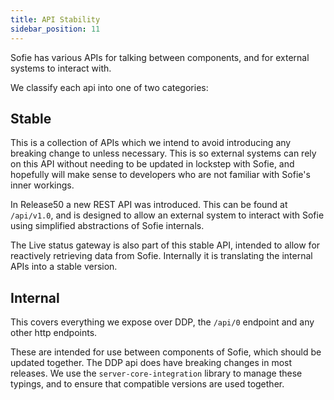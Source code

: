 ```yaml
---
title: API Stability
sidebar_position: 11
---
```


Sofie has various APIs for talking between components, and for external systems to interact with.

We classify each api into one of two categories:

## Stable

This is a collection of APIs which we intend to avoid introducing any breaking change to unless necessary. This is so external systems can rely on this API without needing to be updated in lockstep with Sofie, and hopefully will make sense to developers who are not familiar with Sofie's inner workings.

In Release50 a new REST API was introduced. This can be found at `/api/v1.0`, and is designed to allow an external system to interact with Sofie using simplified abstractions of Sofie internals.

The Live status gateway is also part of this stable API, intended to allow for reactively retrieving data from Sofie. Internally it is translating the internal APIs into a stable version.

## Internal

This covers everything we expose over DDP, the `/api/0` endpoint and any other http endpoints.

These are intended for use between components of Sofie, which should be updated together. The DDP api does have breaking changes in most releases. We use the `server-core-integration` library to manage these typings, and to ensure that compatible versions are used together.
